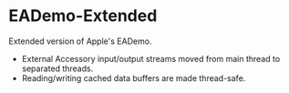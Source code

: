 # EADemo-Extended
Extended version of Apple's EADemo. 

- External Accessory input/output streams moved from main thread to separated threads. 
- Reading/writing cached data buffers are made thread-safe.
